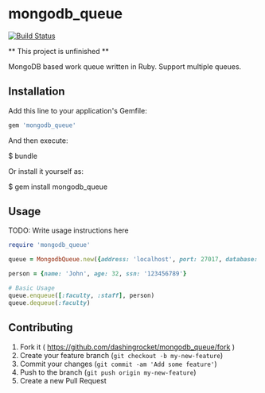 mongodb_queue
=============

[![Build Status](https://travis-ci.org/dashingrocket/mongodb_queue.svg?branch=master)](https://travis-ci.org/dashingrocket/mongodb_queue)

** This project is unfinished **

MongoDB based work queue written in Ruby.  Support multiple queues.

## Installation

Add this line to your application's Gemfile:

```ruby
gem 'mongodb_queue'
```

And then execute:

$ bundle

Or install it yourself as:

$ gem install mongodb_queue

## Usage

TODO: Write usage instructions here

```ruby
require 'mongodb_queue'

queue = MongodbQueue.new({address: 'localhost', port: 27017, database: 'test-db', collection: 'test-queue'})

person = {name: 'John', age: 32, ssn: '123456789'}

# Basic Usage
queue.enqueue([:faculty, :staff], person)
queue.dequeue(:faculty)
```

## Contributing

1. Fork it ( https://github.com/dashingrocket/mongodb_queue/fork )
2. Create your feature branch (`git checkout -b my-new-feature`)
3. Commit your changes (`git commit -am 'Add some feature'`)
4. Push to the branch (`git push origin my-new-feature`)
5. Create a new Pull Request
